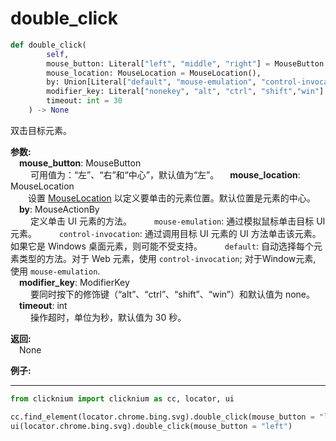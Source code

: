 # double_click

```python
def double_click(
        self,
        mouse_button: Literal["left", "middle", "right"] = MouseButton.Left,
        mouse_location: MouseLocation = MouseLocation(),
        by: Union[Literal["default", "mouse-emulation", "control-invocation"], MouseActionBy] = MouseActionBy.Default,
        modifier_key: Literal["nonekey", "alt", "ctrl", "shift","win"]  = ModifierKey.NoneKey,
        timeout: int = 30
    ) -> None
``` 

双击目标元素。

**参数:**  
     &emsp;**mouse_button**: MouseButton  
        &emsp;&emsp; 可用值为：“左”、“右”和“中心”，默认值为“左”。 
    &emsp;**mouse_location**: MouseLocation  
        &emsp;&emsp;设置 [MouseLocation](./mouselocation.md) 以定义要单击的元素位置。默认位置是元素的中心。
    &emsp;**by**: MouseActionBy  
        &emsp;&emsp; 定义单击 UI 元素的方法。
        &emsp;&emsp; `mouse-emulation`: 通过模拟鼠标单击目标 UI 元素。
        &emsp;&emsp; `control-invocation`: 通过调用目标 UI 元素的 UI 方法单击该元素。如果它是 Windows 桌面元素，则可能不受支持。
        &emsp;&emsp; `default`: 自动选择每个元素类型的方法。对于 Web 元素，使用 `control-invocation`; 对于Window元素, 使用 `mouse-emulation`.  
    &emsp;**modifier_key**: ModifierKey  
        &emsp;&emsp; 要同时按下的修饰键（“alt”、“ctrl”、“shift”、“win”）和默认值为 none。
    &emsp;**timeout**: int  
        &emsp;&emsp; 操作超时，单位为秒，默认值为 30 秒。

**返回:**  
    &emsp;None

**例子:**
***
```python
from clicknium import clicknium as cc, locator, ui

cc.find_element(locator.chrome.bing.svg).double_click(mouse_button = "left")
ui(locator.chrome.bing.svg).double_click(mouse_button = "left")
```